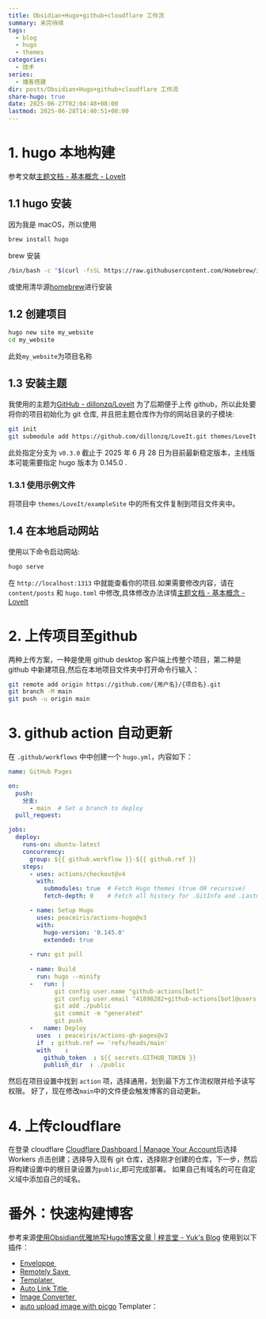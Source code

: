 ```yaml
---
title: Obsidian+Hugo+github+cloudflare 工作流
summary: 未完待续
tags:
  - blog
  - hugo
  - themes
categories:
  - 技术
series:
  - 播客搭建
dir: posts/Obsidian+Hugo+github+cloudflare 工作流
share-hugo: true
date: 2025-06-27T02:04:48+08:00
lastmod: 2025-06-28T14:40:51+08:00
---
```

# 1. hugo 本地构建
参考文献[主题文档 - 基本概念 - LoveIt](https://hugoloveit.com/zh-cn/theme-documentation-basics/#site-configuration)
## 1.1 hugo 安装
因为我是 macOS，所以使用
```zsh
brew install hugo 
```
brew 安装
```zsh
/bin/bash -c "$(curl -fsSL https://raw.githubusercontent.com/Homebrew/install/HEAD/install.sh)"          
```
或使用清华源[homebrew](https://mirrors.tuna.tsinghua.edu.cn/help/homebrew/)进行安装
## 1.2 创建项目
```zsh
hugo new site my_website      
cd my_website  
```
此处`my_website`为项目名称
## 1.3 安装主题
我使用的主题为[GitHub - dillonzq/LoveIt](https://github.com/dillonzq/LoveIt)
为了后期便于上传 github，所以此处要将你的项目初始化为 git 仓库, 并且把主题仓库作为你的网站目录的子模块:
```zsh
git init          
git submodule add https://github.com/dillonzq/LoveIt.git themes/LoveIt -b v0.3.0  
```
此处指定分支为 `v0.3.0` 截止于 2025 年 6 月 28 日为目前最新稳定版本，主线版本可能需要指定 hugo 版本为 0.145.0 .
### 1.3.1 使用示例文件
将项目中 `themes/LoveIt/exampleSite` 中的所有文件复制到项目文件夹中。
## 1.4 在本地启动网站
使用以下命令启动网站:
```zsh
hugo serve  
```
在 `http://localhost:1313` 中就能查看你的项目.如果需要修改内容，请在 `content/posts` 和 `hugo.toml` 中修改,具体修改办法详情[主题文档 - 基本概念 - LoveIt](https://hugoloveit.com/zh-cn/theme-documentation-basics/#site-configuration)
# 2. 上传项目至github
两种上传方案，一种是使用 github desktop 客户端上传整个项目，第二种是 github 中新建项目,然后在本地项目文件夹中打开命令行输入：
```zsh
git remote add origin https://github.com/{用户名}/{项目名}.git                    git add .                                                                        git commit -m "first commit"
git branch -M main  
git push -u origin main  
```
# 3. github action 自动更新
在 `.github/workflows` 中中创建一个 `hugo.yml`，内容如下：
```yaml
name: GitHub Pages  

on:  
  push:  
    分支:
      - main  # Set a branch to deploy  
  pull_request:  

jobs:  
  deploy:  
    runs-on: ubuntu-latest  
    concurrency:  
      group: ${{ github.workflow }}-${{ github.ref }}  
    steps:  
      - uses: actions/checkout@v4  
        with:  
          submodules: true  # Fetch Hugo themes (true OR recursive)  
          fetch-depth: 0    # Fetch all history for .GitInfo and .Lastmod  

      - name: Setup Hugo  
        uses: peaceiris/actions-hugo@v3  
        with:  
          hugo-version: '0.145.0'  
          extended: true  
          
      - run: git pull  
      
      - name: Build  
        run: hugo --minify  
      -   run: |
             git config user.name "github-actions[bot]"  
             git config user.email "41898282+github-actions[bot]@users.noreply.github.com"    
             git add ./public  
             git commit -m "generated"  
             git push  
      -   name: Deploy
        uses  : peaceiris/actions-gh-pages@v3
        if  : github.ref == 'refs/heads/main'
        with    :
          github_token  : ${{ secrets.GITHUB_TOKEN }}  
          publish_dir  : ./public
```
然后在项目设置中找到 `action` 项，选择通用，划到最下方工作流权限并给予读写权限。
好了，现在修改`main`中的文件便会触发博客的自动更新。
# 4. 上传cloudflare
在登录 cloudflare [Cloudflare Dashboard \| Manage Your Account](https://dash.cloudflare.com/)后选择 Workers 点击创建；选择导入现有 git 仓库，选择刚才创建的仓库，下一步，然后将构建设置中的根目录设置为`public`,即可完成部署。
如果自己有域名的可在自定义域中添加自己的域名。
# 番外：快速构建博客
参考来源[使用Obsidian优雅地写Hugo博客文章 \| 梓言堂 - Yuk's Blog](https://blog.yuk7.com/posts/obsidian-hugo/)
使用到以下插件：
- [Enveloppe  ](https://github.com/Enveloppe/obsidian-enveloppe)
- [Remotely Save  ](https://github.com/remotely-save/remotely-save)
- [Templater  ](https://github.com/SilentVoid13/Templater)
- [Auto Link Title  ](https://github.com/zolrath/obsidian-auto-link-title)
- [Image Converter  ](https://github.com/xryul/obsidian-image-converter)
- [auto upload image with picgo](https://github.com/renmu123/obsidian-image-auto-upload-plugin)
Templater：  
